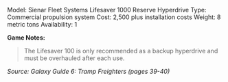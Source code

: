 Model: Sienar Fleet Systems Lifesaver 1000 Reserve
Hyperdrive
Type: Commercial propulsion system
Cost: 2,500 plus installation costs
Weight: 8 metric tons
Availability: 1

**Game Notes:** 
> The Lifesaver 100 is only recommended as a backup hyperdrive and must be overhauled after each use.

*Source: Galaxy Guide 6: Tramp Freighters (pages 39-40)*